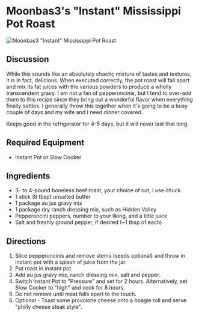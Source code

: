 # Moonbas3's "Instant" Mississippi Pot Roast

![Moonbas3 "Instant" Mississippi Pot
Roast](images/moonbas3_mississippi_pot_roast.jpg)

## Discussion

While this sounds like an absolutely chaotic mixture of tastes and
textures, it is in fact, delicious. When executed correctly, the pot
roast will fall apart and mix its fat juices with the various powders to
produce a wholly transcendent gravy. I am not a fan of pepperoncinis,
but I tend to over-add them to this recipe since they bring out a
wonderful flavor when everything finally settles. I generally throw this
together when it's going to be a busy couple of days and my wife and I
need dinner covered.

Keeps good in the refrigerator for 4-5 days, but it will never last that
long.

## Required Equipment

- Instant Pot or Slow Cooker

## Ingredients

- 3- to 4-pound boneless beef roast, your choice of cut, I use chuck.
- 1 stick (8 tbsp) unsalted butter
- 1 package au jus gravy mix
- 1 package dry ranch dressing mix, such as Hidden Valley
- Pepperoncini peppers, number to your liking, and a little juice
- Salt and freshly ground pepper, if desired (\~1 tbsp of each)

## Directions

1. Slice pepperoncinis and remove stems (seeds optional) and throw in
 instant pot with a splash of juice from the jar.
2. Put roast in instant pot
3. Add au jus gravy mix, ranch dressing mix, salt and pepper.
4. Switch Instant Pot to "Pressure" and set for 2 hours.
 Alternatively, set Slow Cooker to "high" and cook for 8 hours.
5. Do not remove until meat falls apart to the touch.
6. Optional - Toast some provolone cheese onto a hoagie roll and serve
 "philly cheese steak style".
